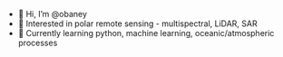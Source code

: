 - 👋 Hi, I’m @obaney
- 👀 Interested in polar remote sensing - multispectral, LiDAR, SAR
- 🌱 Currently learning python, machine learning, oceanic/atmospheric processes

<!---
obaney/obaney is a ✨ special ✨ repository because its `README.md` (this file) appears on your GitHub profile.
You can click the Preview link to take a look at your changes.
--->
